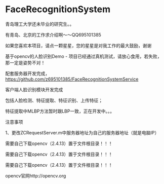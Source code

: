 # FaceRecognitionSystem

青岛理工大学还未毕业的研究生。。

有青岛、北京的工作求介绍啊～～QQ695101385

如果您喜欢本项目，请点一颗星星，您的星星是对我工作的最大鼓励，谢谢

基于opencv的人脸识别Demo - 项目已经通过真机测试，请放心食用，若失败，那一定是姿势不对！

配套服务器开发完成，https://github.com/z695101385/FaceRecognitionSystemService

客户端人脸识别模块开发完成

包括人脸检测、特征提取、特征识别、上传特征；

特征提取中MLBP方法暂时跟LBP一致，正在开发中。。。

注意事项

1、更改ZCRequestServer.m中服务器地址为自己的服务器地址（就是电脑IP）


需要自己下载opencv（2.4.13）置于文件根目录！！！

需要自己下载opencv（2.4.13）置于文件根目录！！！

需要自己下载opencv（2.4.13）置于文件根目录！！！

opencv官网http://opencv.org
